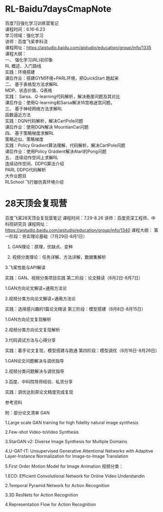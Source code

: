 # RL-Baidu7daysCmapNote
百度7日强化学习训练营笔记  
课程时间：6.16-6.23  
学习领域：强化学习  
讲师：百度飞桨李科浇  
课程网址：https://aistudio.baidu.com/aistudio/education/group/info/1335  
课程大纲：  
一、 强化学习(RL)初印象  
	RL 概述、入门路线  
	实践：环境搭建  
	课后作业：搭建GYM环境+PARL环境，把QuickStart 跑起来  
二、 基于表格型方法求解RL  
	MDP、状态价值、Q表格  
	实践： Sarsa、Q-learning代码解析，解决悬崖问题及其对比  
	课后作业：使用Q-learning和Sarsa解决16宫格迷宫问题。  
三、 基于神经网络方法求解RL  
	函数逼近方法  
	实践：DQN代码解析，解决CartPole问题  
	课后作业：使用DQN解决 MountianCar问题  
四、 基于策略梯度求解RL  
	策略近似、策略梯度  
	实践：Policy Gradient算法理解、代码解析，解决CartPole问题  
	课后作业：使用Policy Gradient解决Atari的Pong问题  
五、 连续动作空间上求解RL  
	连续动作空间、DDPG算法介绍  
	PARL DDPG代码解析  
	大作业题目  
	RLSchool 飞行器仿真环境介绍  
# 28天顶会复现营
百度飞桨28天顶会复现营笔记
课程时间：7.29-8.26
讲师：百度资深工程师、中科院研究员
课程网址：https://aistudio.baidu.com/aistudio/education/group/info/1340
课程大纲：
第一阶段：夯实理论基础（7月29日-8月1日）
1. GAN理论：原理，优缺点、变种

2. 视频分类理论：任务详解、方法详解，数据集解析

3.飞桨性能与API解读

实践：GAN、视频分类项目实践
第二阶段：论文精读（8月2日-8月7日）

1.GAN方向论文解读+通用方法论

2.视频分类方向论文解读+通用方法论

实践：选择感兴趣的1篇论文精读
第三阶段：模型搭建（8月8日-8月15日）

1.GAN方向论文复现解析

2.视频分类方向论文复现解析

3.代码调试方法与心得分享

实践：着手论文复现，模型搭建与跑通
第四阶段：模型调优（8月16日-8月26日）

1.GAN论文问题解决与调优指导

2.视频分类问题解决与调优指导

3.百度、中科院导师经验、私货分享

实践：调优达到原论文精度完成复现

参考资料

附：部分论文清单
GAN

1.Large scale GAN training for high fidelity natural image synthesis

2.Few-shot Video-toVideo Synthesis

3.StarGAN v2: Diverse Image Synthesis for Multiple Domains

4.U-GAT-IT: Unsupervised Generative Attentional Networks with Adaptive Layer-Instance Normalization for Image-to-Image Translation

5.First Order Motion Model for Image Animation
视频分类：

1.ECO: Efficient Convolutional Network for Online Video Understandin

2.Temporal Pyramid Network for Action Recognition

3.3D ResNets for Action Recognition 

4.Representation Flow for Action Recognition


